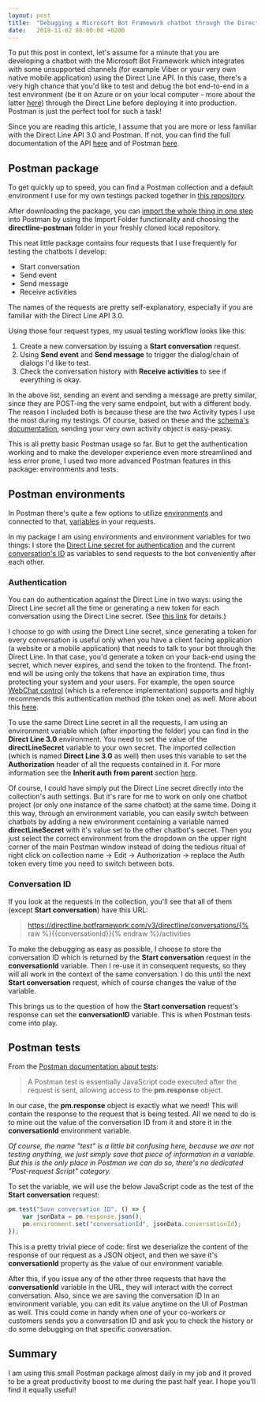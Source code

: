 ```yaml
---
layout: post
title:  "Debugging a Microsoft Bot Framework chatbot through the Direct Line API 3.0"
date:   2018-11-02 08:00:00 +0200
---
```

To put this post in context, let's assume for a minute that you are developing a chatbot with the Microsoft Bot Framework which integrates with some unsupported channels (for example Viber or your very own native mobile application) using the Direct Line API. In this case, there's a very high chance that you'd like to test and debug the bot end-to-end in a test environment (be it on Azure or on your local computer - more about the latter [here][bot-ngrok]) through the Direct Line before deploying it into production. Postman is just the perfect tool for such a task!

Since you are reading this article, I assume that you are more or less familiar with the Direct Line API 3.0 and Postman. If not, you can find the full documentation of the API [here][direct-line-api] and of Postman [here][postman].

## Postman package

To get quickly up to speed, you can find a Postman collection and a default environment I use for my own testings packed together in [this repository][postman-package].

After downloading the package, you can [import the whole thing in one step][postman-import] into Postman by using the Import Folder functionality and choosing the **directline-postman** folder in your freshly cloned local repository.

This neat little package contains four requests that I use frequently for testing the chatbots I develop:

* Start conversation
* Send event
* Send message
* Receive activities

The names of the requests are pretty self-explanatory, especially if you are familiar with the Direct Line API 3.0.

Using those four request types, my usual testing workflow looks like this:

1. Create a new conversation by issuing a **Start conversation** request.
2. Using **Send event** and **Send message** to trigger the dialog/chain of dialogs I'd like to test.
3. Check the conversation history with **Receive activities** to see if everything is okay.

In the above list, sending an event and sending a message are pretty similar, since they are POST-ing the very same endpoint, but with a different body. The reason I included both is because these are the two Activity types I use the most during my testings. Of course, based on these and the [schema's documentation][direct-line-activity], sending your very own activity object is easy-peasy.

This is all pretty basic Postman usage so far. But to get the authentication working and to make the developer experience even more streamlined and less error prone, I used two more advanced Postman features in this package: environments and tests.

## Postman environments

In Postman there's quite a few options to utilize [environments][postman-environment] and connected to that, [variables][postman-variable] in your requests.

In my package I am using environments and environment variables for two things: I store the [Direct Line secret for authentication][direct-line-secret] and the current [conversation's ID][direct-line-conversation-id] as variables to send requests to the bot conveniently after each other.

### Authentication

You can do authentication against the Direct Line in two ways: using the Direct Line secret all the time or generating a new token for each conversation using the Direct Line secret. (See [this link][direct-line-token] for details.)

I choose to go with using the Direct Line secret, since generating a token for every conversation is useful only when you have a client facing application (a website or a mobile application) that needs to talk to your bot through the Direct Line. In that case, you'd generate a token on your back-end using the secret, which never expires, and send the token to the frontend. The front-end will be using only the tokens that have an expiration time, thus protecting your system and your users. For example, the open source [WebChat control][webchat] (which is a reference implementation) supports and highly recommends this authentication method (the token one) as well. More about this [here][webchat-auth].

To use the same Direct Line secret in all the requests, I am using an environment variable which (after importing the folder) you can find in the **Direct Line 3.0** environment. You need to set the value of the **directLineSecret** variable to your own secret. The imported collection (which is named **Direct Line 3.0** as well) then uses this variable to set the **Authorization** header of all the requests contained in it. For more information see the **Inherit auth from parent** section [here][postman-auth].

Of course, I could have simply put the Direct Line secret directly into the collection's auth settings. But it's rare for me to work on only one chatbot project (or only one instance of the same chatbot) at the same time. Doing it this way, through an environment variable, you can easily switch between chatbots by adding a new environment containing a variable named **directLineSecret** with it's value set to the other chatbot's secret. Then you just select the correct environment from the dropdown on the upper right corner of the main Postman window instead of doing the tedious ritual of right click on collection name -> Edit -> Authorization -> replace the Auth token every time you need to switch between bots.

### Conversation ID

If you look at the requests in the collection, you'll see that all of them (except **Start conversation**) have this URL:

>https://directline.botframework.com/v3/directline/conversations/{% raw  %}{{conversationId}}{% endraw  %}/activities

To make the debugging as easy as possible, I choose to store the conversation ID which is returned by the **Start conversation** request in the **conversationId** variable. Then I re-use it in consequent requests, so they will all work in the context of the same conversation. I do this until the next **Start conversation** request, which of course changes the value of the variable.

This brings us to the question of how the **Start conversation** request's response can set the **conversationID** variable. This is when Postman tests come into play.

## Postman tests

From the [Postman documentation about tests][postman-test]:

> A Postman test is essentially JavaScript code executed after the request is sent, allowing access to the **pm.response** object.

In our case, the **pm.response** object is exactly what we need! This will contain the response to the request that is being tested. All we need to do is to mine out the value of the conversation ID from it and store it in the **conversationId** environment variable.

*Of course, the name "test" is a little bit confusing here, because we are not testing anything, we just simply save that piece of information in a variable. But this is the only place in Postman we can do so, there's no dedicated "Post-request Script" category.*

To set the variable, we will use the below JavaScript code as the test of the **Start conversation** request:
```javascript
pm.test("Save conversation ID", () => {
    var jsonData = pm.response.json();
    pm.environment.set("conversationId", jsonData.conversationId);
});
```
This is a pretty trivial piece of code: first we deserialize the content of the response of our request as a JSON object, and then we save it's **conversationId** property as the value of our environment variable.

After this, if you issue any of the other three requests that have the **conversationId** variable in the URL, they will interact with the correct conversation. Also, since we are saving the conversation ID in an environment variable, you can edit its value anytime on the UI of Postman as well. This could come in handy when one of your co-workers or customers sends you a conversation ID and ask you to check the history or do some debugging on that specific conversation.

## Summary

I am using this small Postman package almost daily in my job and it proved to be a great productivity boost to me during the past half year. I hope you'll find it equally useful!

[bot-ngrok]: https://blogs.msdn.microsoft.com/jamiedalton/2016/07/29/ms-bot-framework-ngrok/
[direct-line-api]: https://docs.microsoft.com/en-us/azure/bot-service/rest-api/bot-framework-rest-direct-line-3-0-concepts?view=azure-bot-service-4.0
[postman]: https://www.getpostman.com/docs/v6/
[postman-package]: https://github.com/BotBuilderCommunity/botbuilder-community-tools/tree/master/directline-postman
[postman-import]: https://www.getpostman.com/docs/v6/postman/collections/data_formats
[direct-line-activity]: https://docs.microsoft.com/en-us/azure/bot-service/rest-api/bot-framework-rest-connector-api-reference?view=azure-bot-service-4.0#activity-object
[postman-environment]: https://www.getpostman.com/docs/v6/postman/environments_and_globals/intro_to_environments_and_globals
[postman-variable]: https://www.getpostman.com/docs/v6/postman/environments_and_globals/variables
[direct-line-secret]: https://docs.microsoft.com/en-us/azure/bot-service/rest-api/bot-framework-rest-direct-line-3-0-authentication?view=azure-bot-service-4.0
[direct-line-conversation-id]: https://docs.microsoft.com/en-us/azure/bot-service/rest-api/bot-framework-rest-direct-line-3-0-start-conversation?view=azure-bot-service-4.0
[direct-line-token]: https://docs.microsoft.com/en-us/azure/bot-service/rest-api/bot-framework-rest-direct-line-3-0-authentication?view=azure-bot-service-4.0
[webchat]: https://github.com/Microsoft/BotFramework-WebChat
[webchat-auth]: https://docs.microsoft.com/en-us/azure/bot-service/bot-service-channel-connect-webchat?view=azure-bot-service-4.0
[postman-auth]: https://www.getpostman.com/docs/v6/postman/sending_api_requests/authorization
[postman-test]: https://www.getpostman.com/docs/v6/postman/scripts/test_scripts